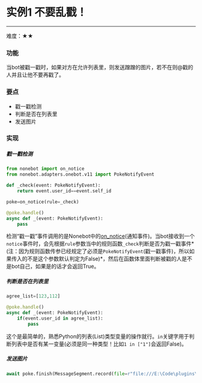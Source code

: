 # 实例1 不要乱戳！

------

难度：★★

### 功能

当bot被戳一戳时，如果对方在允许列表里，则发送蹭蹭的图片，若不在则@戳的人并且让他不要再戳了。

### 要点

- 戳一戳检测
- 判断是否在列表里
- 发送图片

### 实现

##### 戳一戳检测

```python
from nonebot import on_notice
from nonebot.adapters.onebot.v11 import PokeNotifyEvent

def _check(event: PokeNotifyEvent):
    return event.user_id==event.self_id

poke=on_notice(rule=_check)

@poke.handle()
async def _(event: PokeNotifyEvent):
    pass
```

检测“戳一戳”事件调用的是Nonebot中的[on_notice](https://v2.nonebot.dev/docs/api/plugin/on#on_notice)(通知事件)。当bot接收到一个`notice`事件时，会先根据`rule`参数当中的规则函数`_check`判断是否为戳一戳事件*(注：因为规则函数传参已经规定了必须是`PokeNotifyEvent`(戳一戳事件)，所以如果传入的不是这个参数默认判定为False)*，然后在函数体里面判断被戳的人是不是bot自己，如果是的话才会返回True。

##### 判断是否在列表里

```python
agree_list=[123,112]

@poke.handle()
async def _(event: PokeNotifyEvent):
    if(event.user_id in agree_list):
        pass
```

这个是最简单的，熟悉Python的列表(List)类型变量的操作就行。`in`关键字用于判断列表中是否有某一变量(必须是同一种类型！比如`1 in ["1"]`会返回False)。

##### 发送图片

```python
await poke.finish(MessageSegment.record(file=r"file:///E:\Code\plugins\poke\resources\1.mp3"))
```


